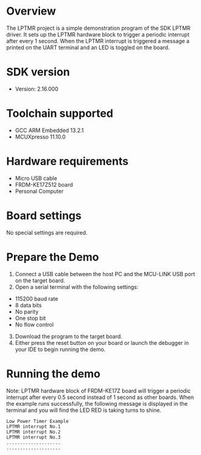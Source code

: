 Overview
========
The LPTMR project is a simple demonstration program of the SDK LPTMR driver. It sets up the LPTMR
hardware block to trigger a periodic interrupt after every 1 second. When the LPTMR interrupt is triggered
a message a printed on the UART terminal and an LED is toggled on the board.

SDK version
===========
- Version: 2.16.000

Toolchain supported
===================
- GCC ARM Embedded  13.2.1
- MCUXpresso  11.10.0

Hardware requirements
=====================
- Micro USB cable
- FRDM-KE17Z512 board
- Personal Computer

Board settings
==============
No special settings are required.

Prepare the Demo
================
1.  Connect a USB cable between the host PC and the MCU-LINK USB port on the target board.
2.  Open a serial terminal with the following settings:
   - 115200 baud rate
   - 8 data bits
   - No parity
   - One stop bit
   - No flow control
3. Download the program to the target board.
4. Either press the reset button on your board or launch the debugger in your IDE to begin running the demo.

Running the demo
================
Note: LPTMR hardware block of FRDM-KE17Z board will trigger a periodic interrupt after every 0.5 second instead of 1 second as other boards.
When the example runs successfully, the following message is displayed in the terminal and you will find the LED RED is taking turns to shine.

~~~~~~~~~~~~~~~~~~~~~
Low Power Timer Example
LPTMR interrupt No.1
LPTMR interrupt No.2
LPTMR interrupt No.3
....................
....................
~~~~~~~~~~~~~~~~~~~~~
